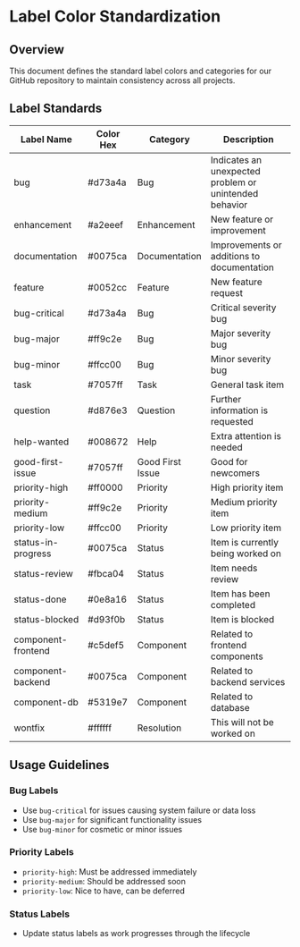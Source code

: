 <!--
 * @Author: error: error: git config user.name & please set dead value or install git && error: git config user.email & please set dead value or install git & please set dead value or install git
 * @Date: 2025-09-16 11:46:28
 * @LastEditors: error: error: git config user.name & please set dead value or install git && error: git config user.email & please set dead value or install git & please set dead value or install git
 * @LastEditTime: 2025-09-16 11:46:40
 * @FilePath: \team-project-management\docs\label-color-standardization.md
 * @Description: 这是默认设置,请设置`customMade`, 打开koroFileHeader查看配置 进行设置: https://github.com/OBKoro1/koro1FileHeader/wiki/%E9%85%8D%E7%BD%AE
-->
# Label Color Standardization

## Overview
This document defines the standard label colors and categories for our GitHub repository to maintain consistency across all projects.

## Label Standards

| Label Name | Color Hex | Category | Description |
|------------|-----------|----------|-------------|
| bug | #d73a4a | Bug | Indicates an unexpected problem or unintended behavior |
| enhancement | #a2eeef | Enhancement | New feature or improvement |
| documentation | #0075ca | Documentation | Improvements or additions to documentation |
| feature | #0052cc | Feature | New feature request |
| bug-critical | #d73a4a | Bug | Critical severity bug |
| bug-major | #ff9c2e | Bug | Major severity bug |
| bug-minor | #ffcc00 | Bug | Minor severity bug |
| task | #7057ff | Task | General task item |
| question | #d876e3 | Question | Further information is requested |
| help-wanted | #008672 | Help | Extra attention is needed |
| good-first-issue | #7057ff | Good First Issue | Good for newcomers |
| priority-high | #ff0000 | Priority | High priority item |
| priority-medium | #ff9c2e | Priority | Medium priority item |
| priority-low | #ffcc00 | Priority | Low priority item |
| status-in-progress | #0075ca | Status | Item is currently being worked on |
| status-review | #fbca04 | Status | Item needs review |
| status-done | #0e8a16 | Status | Item has been completed |
| status-blocked | #d93f0b | Status | Item is blocked |
| component-frontend | #c5def5 | Component | Related to frontend components |
| component-backend | #0075ca | Component | Related to backend services |
| component-db | #5319e7 | Component | Related to database |
| wontfix | #ffffff | Resolution | This will not be worked on |

## Usage Guidelines

### Bug Labels
- Use `bug-critical` for issues causing system failure or data loss
- Use `bug-major` for significant functionality issues
- Use `bug-minor` for cosmetic or minor issues

### Priority Labels
- `priority-high`: Must be addressed immediately
- `priority-medium`: Should be addressed soon
- `priority-low`: Nice to have, can be deferred

### Status Labels
- Update status labels as work progresses through the lifecycle